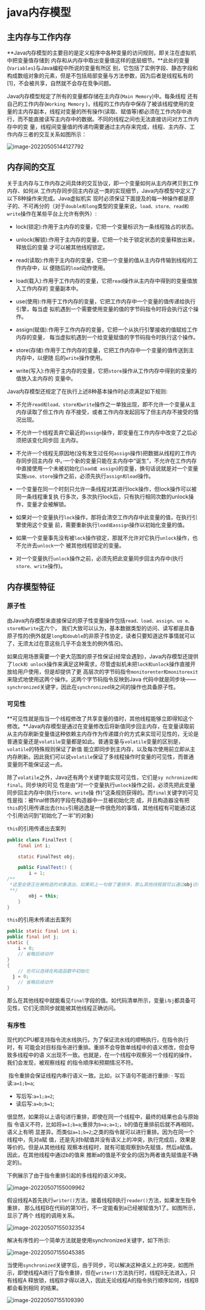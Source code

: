 # java内存模型

## 主内存与工作内存

​		**Java内存模型的主要目的是定义程序中各种变量的访问规则，即关注在虚拟机中把变量值存储到 内存和从内存中取出变量值这样的底层细节。**此处的变量(`Variables`)与Java编程中所说的变量有所区 别，它包括了实例字段、静态字段和构成数组对象的元素，但是不包括局部变量与方法参数，因为后者是线程私有的[1]，不会被共享，自然就不会存在竞争问题。

​		Java内存模型规定了所有的变量都存储在主内存(`Main Memory`)中。每条线程 还有自己的工作内存(`Working Memory` )，线程的工作内存中保存了被该线程使用的变量的主内存副本，线程对变量的所有操作(读取、赋值等)都必须在工作内存中进行，而不能直接读写主内存中的数据。不同的线程之间也无法直接访问对方工作内存中的变 量，线程间变量值的传递均需要通过主内存来完成，线程、主内存、工作内存三者的交互关系如图所示：

![image-20220505144127792](https://cdn.jsdelivr.net/gh/zjmJavaByte/images/img/202205051441818.png)

## 内存间的交互

​		关于主内存与工作内存之间具体的交互协议，即一个变量如何从主内存拷贝到工作内存、如何从 工作内存同步回主内存这一类的实现细节，Java内存模型中定义了以下8种操作来完成。Java虚拟机实 现时必须保证下面提及的每一种操作都是原子的、不可再分的（对于`double和long`类型的变量来说，`load、store、read和write`操作在某些平台上允许有例外）:

- lock(锁定):作用于主内存的变量，它把一个变量标识为一条线程独占的状态。

- unlock(解锁):作用于主内存的变量，它把一个处于锁定状态的变量释放出来，释放后的变量 才可以被其他线程锁定。

- read(读取):作用于主内存的变量，它把一个变量的值从主内存传输到线程的工作内存中，以 便随后的`load`动作使用。

- load(载入):作用于工作内存的变量，它把`read`操作从主内存中得到的变量值放入工作内存的 变量副本中。

- use(使用):作用于工作内存的变量，它把工作内存中一个变量的值传递给执行引擎，每当虚 拟机遇到一个需要使用变量的值的字节码指令时将会执行这个操作。

- assign(赋值):作用于工作内存的变量，它把一个从执行引擎接收的值赋给工作内存的变量， 每当虚拟机遇到一个给变量赋值的字节码指令时执行这个操作。

- store(存储):作用于工作内存的变量，它把工作内存中一个变量的值传送到主内存中，以便随 后的`write`操作使用。

- write(写入):作用于主内存的变量，它把`store`操作从工作内存中得到的变量的值放入主内存的 变量中。

Java内存模型还规定了在执行上述8种基本操作时必须满足如下规则:

- 不允许`read和load、store和write`操作之一单独出现，即不允许一个变量从主内存读取了但工作内 存不接受，或者工作内存发起回写了但主内存不接受的情况出现。

- 不允许一个线程丢弃它最近的`assign`操作，即变量在工作内存中改变了之后必须把该变化同步回 主内存。

- 不允许一个线程无原因地(没有发生过任何`assign`操作)把数据从线程的工作内存同步回主内存 中。·一个新的变量只能在主内存中“诞生”，不允许在工作内存中直接使用一个未被初始化(`load或 assign`)的变量，换句话说就是对一个变量实施`use、store`操作之前，必须先执行`assign和load`操作。

- 一个变量在同一个时刻只允许一条线程对其进行lock操作，但lock操作可以被同一条线程重复执 行多次，多次执行lock后，只有执行相同次数的unlock操作，变量才会被解锁。

- 如果对一个变量执行`lock`操作，那将会清空工作内存中此变量的值，在执行引擎使用这个变量 前，需要重新执行`load或assign`操作以初始化变量的值。

- 如果一个变量事先没有被`lock`操作锁定，那就不允许对它执行`unlock`操作，也不允许去`unlock`一个 被其他线程锁定的变量。

- 对一个变量执行`unlock`操作之前，必须先把此变量同步回主内存中(执行`store、write`操作)。

## 内存模型特征

### 原子性

​		由Java内存模型来直接保证的原子性变量操作包括`read、load、assign、us e、store和write`这六个， 我们大致可以认为，基本数据类型的访问、读写都是具备原子性的(例外就是`long和double`的非原子性协定，读者只要知道这件事情就可以了，无须太过在意这些几乎不会发生的例外情况)。

​		如果应用场景需要一个更大范围的原子性保证(经常会遇到)，Java内存模型还提供了`lock和 unlock`操作来满足这种需求，尽管虚拟机未把`lock和unlock`操作直接开放给用户使用，但是却提供了更 高层次的字节码指令`monitorenter和monitorexit` 来隐式地使用这两个操作。这两个字节码指令反映到Java 代码中就是同步块——`synchronized`关键字，因此在`synchronized`块之间的操作也具备原子性。

### 可见性

​		**可见性就是指当一个线程修改了共享变量的值时，其他线程能够立即得知这个修改。**Java内存模型是通过在变量修改后将新值同步回主内存，在变量读取前从主内存刷新变量值这种依赖主内存作为传递媒介的方式来实现可见性的，无论是 普通变量还是`volatile`变量都是如此。普通变量与`volatile`变量的区别是，`volatile`的特殊规则保证了新值 能立即同步到主内存，以及每次使用前立即从主内存刷新。因此我们可以说`volatile`保证了多线程操作时变量的可见性，而普通变量则不能保证这一点。

​		除了`volatile`之外，Java还有两个关键字能实现可见性，它们是`sy nchronized和final`。同步块的可见 性是由“对一个变量执行`unlock`操作之前，必须先把此变量同步回主内存中(执行`store、write`操 作)”这条规则获得的。而`final`关键字的可见性是指：被final修饰的字段在构造器中一旦被初始化完 成，并且构造器没有把`this`的引用传递出去(`this`引用逃逸是一件很危险的事情，其他线程有可能通过这个引用访问到“初始化了一半”的对象)

`this`的引用传递出去案列

```java
public class FinalTest {
    final int i;

    static FinalTest obj;

    public FinalTest() {
        i = 1;
/**
 *这里会使正在被构造的对象逸出，如果和上一句做了重排序，那么其他线程就可以通过obj访问到还为被初始化的final域。
 **/
        obj = this;
    }
}
```

`this`的引用未传递出去案列

```java
public static final int i;
public final int j;
static {
	i = 0;
	// 省略后续动作 
}
{
	// 也可以选择在构造函数中初始化 
  j = 0;
	// 省略后续动作
}
```

​		那么在其他线程中就能看见`final`字段的值。如代码清单所示，变量`i与j`都具备可见性，它们无须同步就能被其他线程正确访问。

### 有序性

​		现代的CPU都支持指令流水线执行。为了保证流水线的顺畅执行，在指令执行时，有 可能会对目标指令进行重排。重排不会导致单线程中的语义修改，但会导致多线程中的语 义出现不一致。也就是，在一个线程中观察另一个线程的操作，我们会发现，被观察线程 的指令顺序和预期情况不符。

​		指令重排会保证线程内串行语义一致。比如，以下语句不能进行重排: · 写后读:`a=1;b=a`;

- 写后写:`a=1;a=2`;
- 读后写:`a=b;b=1`;

​		很显然，如果将以上语句进行重排，即使在同一个线程中，最终的结果也会与原始指 令语义不符，比如将`a=1;b=a`;重排为`b=a;a=1`;，b的值在重排前后就不再相同，语义上有明 显差异。而类似`a=1;b=2`;之类的指令就可以进行重排。因为在同一个线程中，先对a赋 值，还是先对b赋值并没有语义上的冲突，执行完成后，效果是等价的。但是从其他线程 观察本线程时，就有可能观察到b先赋值，然后a赋值。因此，在其他线程中通过b的值来 推断a的值是不安全的(因为两者谁先赋值是不确定的)。

下例展示了由于指令重排引起的多线程的语义冲突。

![image-20220507155009962](https://cdn.jsdelivr.net/gh/zjmJavaByte/images/img/202205071550003.png)

​		假设线程A首先执行`writer()`方法，接着线程B执行`reader()`方法，如果发生指令重排， 那么线程B在代码的第10行，不一定能看到a已经被赋值为1了。如图所示，显示了两个 线程的调用关系。

![image-20220507155032354](https://cdn.jsdelivr.net/gh/zjmJavaByte/images/img/202205071550389.png)

解决有序性的一个简单方法就是使用synchronized关键字，如下所示:

![image-20220507155045385](https://cdn.jsdelivr.net/gh/zjmJavaByte/images/img/202205071550420.png)

​		当使用`synchronized`关键字后，由于同步，可以解决这种语义上的冲突，如图所 示，即使线程A进行了指令重排，但在`writer()`方法执行时，线程B无法进入，只有线程A 释放锁，线程B才得以进入，因此无论线程A的指令执行顺序如何，线程B都会看到相同 的结果。

![image-20220507155109390](https://cdn.jsdelivr.net/gh/zjmJavaByte/images/img/202205071551434.png)